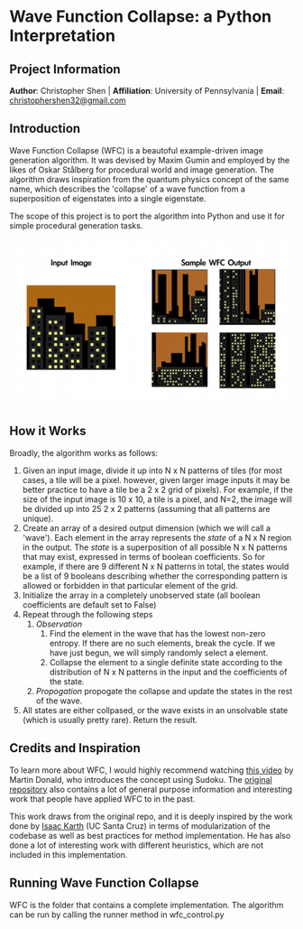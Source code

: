 # Wave Function Collapse: a Python Interpretation 
## Project Information
**Author**: Christopher Shen | **Affiliation**: University of Pennsylvania | **Email**: christophershen32@gmail.com

## Introduction
Wave Function Collapse (WFC) is a beautoful example-driven image generation algorithm. It was devised by Maxim Gumin and employed by the likes of Oskar Stålberg for procedural world and image generation. The algorithm draws inspiration from the quantum physics concept of the same name, which describes the 'collapse' of a wave function from a superposition of eigenstates into a single eigenstate. 

The scope of this project is to port the algorithm into Python and use it for simple procedural generation tasks.

![Sample Images](output/wfc_sample.png?raw=true)

## How it Works
Broadly, the algorithm works as follows:
1. Given an input image, divide it up into N x N patterns of tiles (for most cases, a tile will be a pixel. however, given larger image inputs it may be better practice to have a tile be a 2 x 2 grid of pixels). For example, if the size of the input image is 10 x 10, a tile is a pixel, and N=2, the image will be divided up into 25 2 x 2 patterns (assuming that all patterns are unique).
2. Create an array of a desired output dimension (which we will call a 'wave'). Each element in the array represents the *state* of a N x N region in the output. The *state* is a superposition of all possible N x N patterns that may exist, expressed in terms of boolean coefficients. So for example, if there are 9 different N x N patterns in total, the states would be a list of 9 booleans describing whether the corresponding pattern is allowed or forbidden in that particular element of the grid. 
3. Initialize the array in a completely unobserved state (all boolean coefficients are default set to False)
4. Repeat through the following steps
   1. *Observation*
      1. Find the element in the wave that has the lowest non-zero entropy. If there are no such elements, break the cycle. If we have just begun, we will simply randomly select a element.
      2. Collapse the element to a single definite state according to the distribution of N x N patterns in the input and the coefficients of the state.
   2. *Propogation* propogate the collapse and update the states in the rest of the wave.
5. All states are either collpased, or the wave exists in an unsolvable state (which is usually pretty rare). Return the result.

## Credits and Inspiration

To learn more about WFC, I would highly recommend watching [this video](https://www.youtube.com/watch?v=2SuvO4Gi7uY&ab_channel=MartinDonald) by Martin Donald, who introduces the concept using Sudoku. The [original repository](https://github.com/mxgmn/WaveFunctionCollapse) also contains a lot of general purpose information and interesting work that people have applied WFC to in the past. 

This work draws from the original repo, and it is deeply inspired by the work done by [Isaac Karth](https://github.com/ikarth/wfc_2019f) (UC Santa Cruz) in terms of modularization of the codebase as well as best practices for method implementation. He has also done a lot of interesting work with different heuristics, which are not included in this implementation. 

## Running Wave Function Collapse
WFC is the folder that contains a complete implementation. The algorithm can be run by calling the runner method in wfc_control.py
